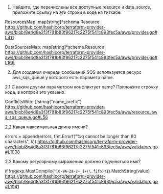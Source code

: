 
1. Найдите, где перечислены все доступные resource и data_source, приложите ссылку на эти строки в коде на гитхабе:

ResourcesMap: map[string]*schema.Resource
<https://github.com/hashicorp/terraform-provider-aws/blob/8e4d8a3f3f781b83f96217c2275f541c893fec5a/aws/provider.go#L411>

DataSourcesMap: map[string]*schema.Resource
<https://github.com/hashicorp/terraform-provider-aws/blob/8e4d8a3f3f781b83f96217c2275f541c893fec5a/aws/provider.go#L169>

2. Для создания очереди сообщений SQS используется ресурс aws_sqs_queue у которого есть параметр name.

2.1 С каким другим параметром конфликтует name? Приложите строчку кода, в которой это указано.

ConflictsWith: []string{"name_prefix"}
<https://github.com/hashicorp/terraform-provider-aws/blob/8e4d8a3f3f781b83f96217c2275f541c893fec5a/aws/resource_aws_sqs_queue.go#L56>

2.2 Какая максимальная длина имени?

errors = append(errors, fmt.Errorf("%q cannot be longer than 80 characters", k))
<https://github.com/hashicorp/terraform-provider-aws/blob/8e4d8a3f3f781b83f96217c2275f541c893fec5a/aws/validators.go#L1038>

2.3 Какому регулярному выражению должно подчиняться имя?

if !regexp.MustCompile(`^[0-9A-Za-z-_]+(\.fifo)?$`).MatchString(value)
<https://github.com/hashicorp/terraform-provider-aws/blob/8e4d8a3f3f781b83f96217c2275f541c893fec5a/aws/validators.go#L1041>
